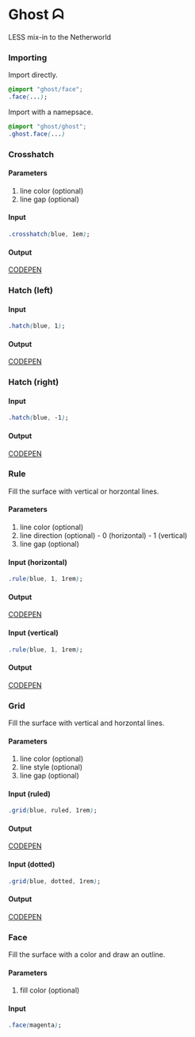 Ghost ᗣ
=======

LESS mix-in to the Netherworld

### Importing
Import directly.
```css
@import "ghost/face";
.face(...);
```

Import with a namepsace.
```css
@import "ghost/ghost";
.ghost.face(...)
```

### Crosshatch

#### Parameters
  1. line color (optional)
  1. line gap (optional)

#### Input
```css
.crosshatch(blue, 1em);
```

#### Output
[CODEPEN](http://s.codepen.io/tappily/debug/EyJEOj#crosshatch)

### Hatch (left)

#### Input
```css
.hatch(blue, 1);
```

#### Output
[CODEPEN](http://s.codepen.io/tappily/debug/EyJEOj#hatch-left)

### Hatch (right)

#### Input
```css
.hatch(blue, -1);
```

#### Output
[CODEPEN](http://s.codepen.io/tappily/debug/EyJEOj#hatch-right)

### Rule
Fill the surface with vertical or horzontal lines.

#### Parameters
  1. line color (optional)
  1. line direction (optional)
    - 0 (horizontal)
    - 1 (vertical)
  1. line gap (optional)

#### Input (horizontal)
```css
.rule(blue, 1, 1rem);
```

#### Output
[CODEPEN](http://s.codepen.io/tappily/debug/EyJEOj#rule-horizontal)

#### Input (vertical)
```css
.rule(blue, 1, 1rem);
```

#### Output
[CODEPEN](http://s.codepen.io/tappily/debug/EyJEOj#rule-vertical)

### Grid
Fill the surface with vertical and horzontal lines.

#### Parameters
  1. line color (optional)
  1. line style (optional)
  1. line gap (optional)

#### Input (ruled)
```css
.grid(blue, ruled, 1rem);
```

#### Output
[CODEPEN](http://s.codepen.io/tappily/debug/EyJEOjgrid-ruled)

#### Input (dotted)

```css
.grid(blue, dotted, 1rem);
```

#### Output
[CODEPEN](http://s.codepen.io/tappily/debug/EyJEOjgrid-dotted)

### Face
Fill the surface with a color and draw an outline.

#### Parameters
  1. fill color (optional)

#### Input
```css
.face(magenta);
```


